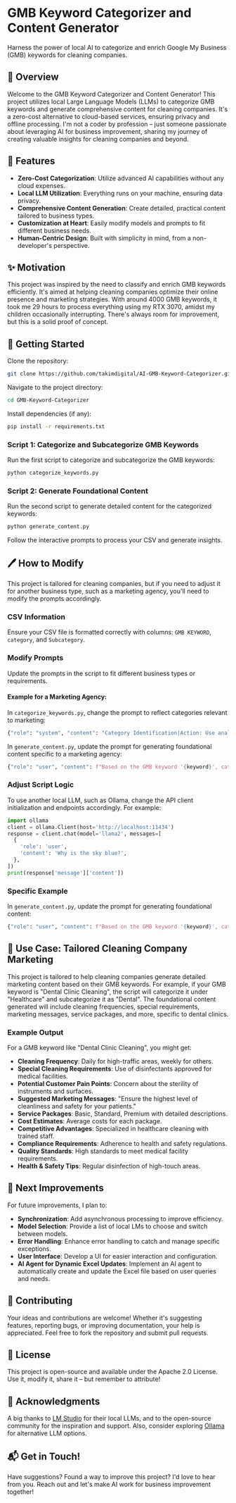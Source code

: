 # GMB Keyword Categorizer and Content Generator
Harness the power of local AI to categorize and enrich Google My Business (GMB) keywords for cleaning companies.

## 📖 Overview
Welcome to the GMB Keyword Categorizer and Content Generator! This project utilizes local Large Language Models (LLMs) to categorize GMB keywords and generate comprehensive content for cleaning companies. It's a zero-cost alternative to cloud-based services, ensuring privacy and offline processing. I'm not a coder by profession – just someone passionate about leveraging AI for business improvement, sharing my journey of creating valuable insights for cleaning companies and beyond.

## 🌟 Features
- **Zero-Cost Categorization**: Utilize advanced AI capabilities without any cloud expenses.
- **Local LLM Utilization**: Everything runs on your machine, ensuring data privacy.
- **Comprehensive Content Generation**: Create detailed, practical content tailored to business types.
- **Customization at Heart**: Easily modify models and prompts to fit different business needs.
- **Human-Centric Design**: Built with simplicity in mind, from a non-developer's perspective.

## ✨ Motivation
This project was inspired by the need to classify and enrich GMB keywords efficiently. It's aimed at helping cleaning companies optimize their online presence and marketing strategies. With around 4000 GMB keywords, it took me 29 hours to process everything using my RTX 3070, amidst my children occasionally interrupting. There's always room for improvement, but this is a solid proof of concept.

## 🚀 Getting Started
Clone the repository:
```bash
git clone https://github.com/takimdigital/AI-GMB-Keyword-Categorizer.git
```

Navigate to the project directory:
```bash
cd GMB-Keyword-Categorizer
```

Install dependencies (if any):
```bash
pip install -r requirements.txt
```

### Script 1: Categorize and Subcategorize GMB Keywords
Run the first script to categorize and subcategorize the GMB keywords:
```bash
python categorize_keywords.py
```

### Script 2: Generate Foundational Content
Run the second script to generate detailed content for the categorized keywords:
```bash
python generate_content.py
```

Follow the interactive prompts to process your CSV and generate insights.

## 🖊️ How to Modify
This project is tailored for cleaning companies, but if you need to adjust it for another business type, such as a marketing agency, you'll need to modify the prompts accordingly.

### CSV Information
Ensure your CSV file is formatted correctly with columns: `GMB KEYWORD`, `category`, and `Subcategory`.

### Modify Prompts
Update the prompts in the script to fit different business types or requirements.

#### Example for a Marketing Agency:
In `categorize_keywords.py`, change the prompt to reflect categories relevant to marketing:

```python
{"role": "system", "content": "Category Identification|Action: Use analyze the GMB keyword and classify the business into a specific category (e.g., digital marketing, content creation, SEO, etc.). Subcategory Identification|Action: refine the category into subcategories (e.g., for digital marketing: social media marketing, email marketing, PPC, etc)."}
```

In `generate_content.py`, update the prompt for generating foundational content specific to a marketing agency:

```python
{"role": "user", "content": f"Based on the GMB keyword '{keyword}', category '{category}', and subcategory '{subcategory}', provide the following information in JSON format:\n\nRecommended Marketing Strategies: What are the best marketing strategies for this business type?\nCommon Challenges: Identify common challenges this business type faces in marketing.\nSuggested Campaign Ideas: Provide effective campaign ideas to attract clients in this category.\nCompetitive Advantages: Highlight unique selling points or competitive advantages for this business type.\nIndustry Trends: List the latest trends in the marketing industry relevant to this business type.\nClient Pain Points: Identify common pain points clients face and how to address them.\nSuccess Metrics: Define key success metrics for marketing campaigns in this business type.\nCompliance Requirements: List any specific compliance or regulatory requirements related to marketing for this business type.\nBest Practices: Offer best practices for successful marketing campaigns.\nTools and Resources: Suggest useful tools and resources for marketing professionals in this business type."}
```

### Adjust Script Logic
To use another local LLM, such as Ollama, change the API client initialization and endpoints accordingly. For example:

```python
import ollama
client = ollama.Client(host='http://localhost:11434')
response = client.chat(model='llama2', messages=[
  {
    'role': 'user',
    'content': 'Why is the sky blue?',
  },
])
print(response['message']['content'])
```

### Specific Example
In `generate_content.py`, update the prompt for generating foundational content:

```python
{"role": "user", "content": f"Based on the GMB keyword '{keyword}', category '{category}', and subcategory '{subcategory}', provide the following information in JSON format:\n\nRecommended Marketing Strategies: What are the best marketing strategies for this business type?\nCommon Challenges: Identify common challenges this business type faces in marketing.\nSuggested Campaign Ideas: Provide effective campaign ideas to attract clients in this category.\nCompetitive Advantages: Highlight unique selling points or competitive advantages for this business type.\nIndustry Trends: List the latest trends in the marketing industry relevant to this business type.\nClient Pain Points: Identify common pain points clients face and how to address them.\nSuccess Metrics: Define key success metrics for marketing campaigns in this business type.\nCompliance Requirements: List any specific compliance or regulatory requirements related to marketing for this business type.\nBest Practices: Offer best practices for successful marketing campaigns.\nTools and Resources: Suggest useful tools and resources for marketing professionals in this business type."}
```

## 📜 Use Case: Tailored Cleaning Company Marketing
This project is tailored to help cleaning companies generate detailed marketing content based on their GMB keywords. For example, if your GMB keyword is "Dental Clinic Cleaning", the script will categorize it under "Healthcare" and subcategorize it as "Dental". The foundational content generated will include cleaning frequencies, special requirements, marketing messages, service packages, and more, specific to dental clinics.

### Example Output
For a GMB keyword like "Dental Clinic Cleaning", you might get:
- **Cleaning Frequency**: Daily for high-traffic areas, weekly for others.
- **Special Cleaning Requirements**: Use of disinfectants approved for medical facilities.
- **Potential Customer Pain Points**: Concern about the sterility of instruments and surfaces.
- **Suggested Marketing Messages**: "Ensure the highest level of cleanliness and safety for your patients."
- **Service Packages**: Basic, Standard, Premium with detailed descriptions.
- **Cost Estimates**: Average costs for each package.
- **Competitive Advantages**: Specialized in healthcare cleaning with trained staff.
- **Compliance Requirements**: Adherence to health and safety regulations.
- **Quality Standards**: High standards to meet medical facility requirements.
- **Health & Safety Tips**: Regular disinfection of high-touch areas.

## 🚀 Next Improvements
For future improvements, I plan to:
- **Synchronization**: Add asynchronous processing to improve efficiency.
- **Model Selection**: Provide a list of local LMs to choose and switch between models.
- **Error Handling**: Enhance error handling to catch and manage specific exceptions.
- **User Interface**: Develop a UI for easier interaction and configuration.
- **AI Agent for Dynamic Excel Updates**: Implement an AI agent to automatically create and update the Excel file based on user queries and needs.

## 👐 Contributing
Your ideas and contributions are welcome! Whether it's suggesting features, reporting bugs, or improving documentation, your help is appreciated. Feel free to fork the repository and submit pull requests.

## 📜 License
This project is open-source and available under the Apache 2.0 License. Use it, modify it, share it – but remember to attribute!

## 🙌 Acknowledgments
A big thanks to [LM Studio](https://lmstudio.ai/) for their local LLMs, and to the open-source community for the inspiration and support. Also, consider exploring [Ollama](https://ollama.com/) for alternative LLM options.

## 📬 Get in Touch!
Have suggestions? Found a way to improve this project? I'd love to hear from you. Reach out and let's make AI work for business improvement together!
